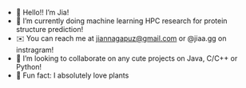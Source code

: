 - 🤍 Hello!! I’m Jia!
- 🌱 I’m currently doing machine learning HPC research for protein structure prediction!
- ✉️ You can reach me at jiannagapuz@gmail.com or @jiaa.gg on instragram!
- 🌿 I’m looking to collaborate on any cute projects on Java, C/C++ or Python!
- 💾 Fun fact: I absolutely love plants
